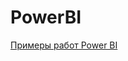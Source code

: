 # PowerBI

[Примеры работ Power BI]([/путь/адрес/к-файлу/](https://drive.google.com/file/d/1Mrpt8XW6biLxFVyFJKHMCrNIjkvragkD/view)#PowerBI)

